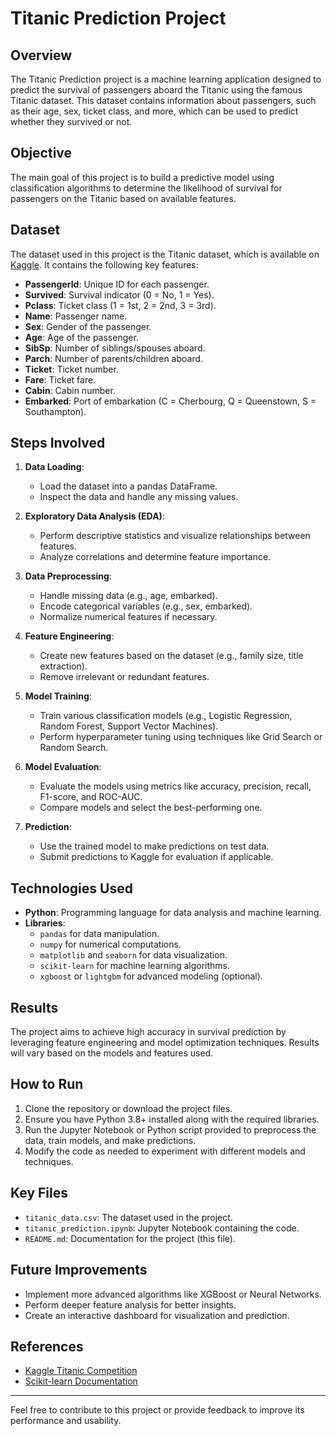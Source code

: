 # Titanic Prediction Project

## Overview
The Titanic Prediction project is a machine learning application designed to predict the survival of passengers aboard the Titanic using the famous Titanic dataset. This dataset contains information about passengers, such as their age, sex, ticket class, and more, which can be used to predict whether they survived or not.

## Objective
The main goal of this project is to build a predictive model using classification algorithms to determine the likelihood of survival for passengers on the Titanic based on available features.

## Dataset
The dataset used in this project is the Titanic dataset, which is available on [Kaggle](https://www.kaggle.com/c/titanic). It contains the following key features:

- **PassengerId**: Unique ID for each passenger.
- **Survived**: Survival indicator (0 = No, 1 = Yes).
- **Pclass**: Ticket class (1 = 1st, 2 = 2nd, 3 = 3rd).
- **Name**: Passenger name.
- **Sex**: Gender of the passenger.
- **Age**: Age of the passenger.
- **SibSp**: Number of siblings/spouses aboard.
- **Parch**: Number of parents/children aboard.
- **Ticket**: Ticket number.
- **Fare**: Ticket fare.
- **Cabin**: Cabin number.
- **Embarked**: Port of embarkation (C = Cherbourg, Q = Queenstown, S = Southampton).

## Steps Involved
1. **Data Loading**:
   - Load the dataset into a pandas DataFrame.
   - Inspect the data and handle any missing values.

2. **Exploratory Data Analysis (EDA)**:
   - Perform descriptive statistics and visualize relationships between features.
   - Analyze correlations and determine feature importance.

3. **Data Preprocessing**:
   - Handle missing data (e.g., age, embarked).
   - Encode categorical variables (e.g., sex, embarked).
   - Normalize numerical features if necessary.

4. **Feature Engineering**:
   - Create new features based on the dataset (e.g., family size, title extraction).
   - Remove irrelevant or redundant features.

5. **Model Training**:
   - Train various classification models (e.g., Logistic Regression, Random Forest, Support Vector Machines).
   - Perform hyperparameter tuning using techniques like Grid Search or Random Search.

6. **Model Evaluation**:
   - Evaluate the models using metrics like accuracy, precision, recall, F1-score, and ROC-AUC.
   - Compare models and select the best-performing one.

7. **Prediction**:
   - Use the trained model to make predictions on test data.
   - Submit predictions to Kaggle for evaluation if applicable.

## Technologies Used
- **Python**: Programming language for data analysis and machine learning.
- **Libraries**:
  - `pandas` for data manipulation.
  - `numpy` for numerical computations.
  - `matplotlib` and `seaborn` for data visualization.
  - `scikit-learn` for machine learning algorithms.
  - `xgboost` or `lightgbm` for advanced modeling (optional).

## Results
The project aims to achieve high accuracy in survival prediction by leveraging feature engineering and model optimization techniques. Results will vary based on the models and features used.

## How to Run
1. Clone the repository or download the project files.
2. Ensure you have Python 3.8+ installed along with the required libraries.
3. Run the Jupyter Notebook or Python script provided to preprocess the data, train models, and make predictions.
4. Modify the code as needed to experiment with different models and techniques.

## Key Files
- `titanic_data.csv`: The dataset used in the project.
- `titanic_prediction.ipynb`: Jupyter Notebook containing the code.
- `README.md`: Documentation for the project (this file).

## Future Improvements
- Implement more advanced algorithms like XGBoost or Neural Networks.
- Perform deeper feature analysis for better insights.
- Create an interactive dashboard for visualization and prediction.

## References
- [Kaggle Titanic Competition](https://www.kaggle.com/c/titanic)
- [Scikit-learn Documentation](https://scikit-learn.org/stable/)

---

Feel free to contribute to this project or provide feedback to improve its performance and usability.

